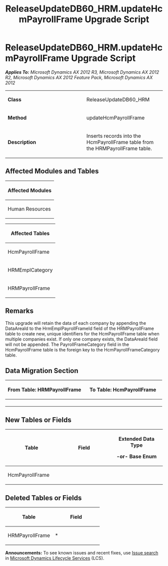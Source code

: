 ﻿---
title: ReleaseUpdateDB60_HRM.updateHcmPayrollFrame Upgrade Script
TOCTitle: ReleaseUpdateDB60_HRM.updateHcmPayrollFrame Upgrade Script
ms:assetid: 9cc58385-ad1f-2123-ac4d-61c43a36b923
ms:mtpsurl: https://msdn.microsoft.com/en-us/library/JJ686349(v=AX.60)
ms:contentKeyID: 49710051
ms.date: 05/18/2015
mtps_version: v=AX.60
---

# ReleaseUpdateDB60\_HRM.updateHcmPayrollFrame Upgrade Script 


_**Applies To:** Microsoft Dynamics AX 2012 R3, Microsoft Dynamics AX 2012 R2, Microsoft Dynamics AX 2012 Feature Pack, Microsoft Dynamics AX 2012_

<table>
<colgroup>
<col style="width: 50%" />
<col style="width: 50%" />
</colgroup>
<tbody>
<tr class="odd">
<td><p><strong>Class</strong></p></td>
<td><p>ReleaseUpdateDB60_HRM</p></td>
</tr>
<tr class="even">
<td><p><strong>Method</strong></p></td>
<td><p>updateHcmPayrollFrame</p></td>
</tr>
<tr class="odd">
<td><p><strong>Description</strong></p></td>
<td><p>Inserts records into the HcmPayrollFrame table from the HRMPayrollFrame table.</p></td>
</tr>
</tbody>
</table>


## Affected Modules and Tables

<table>
<colgroup>
<col style="width: 100%" />
</colgroup>
<thead>
<tr class="header">
<th><p>Affected Modules</p></th>
</tr>
</thead>
<tbody>
<tr class="odd">
<td><p>Human Resources</p></td>
</tr>
</tbody>
</table>


<table>
<colgroup>
<col style="width: 100%" />
</colgroup>
<thead>
<tr class="header">
<th><p>Affected Tables</p></th>
</tr>
</thead>
<tbody>
<tr class="odd">
<td><p>HcmPayrollFrame</p></td>
</tr>
<tr class="even">
<td><p>HRMEmplCategory</p></td>
</tr>
<tr class="odd">
<td><p>HRMPayrollFrame</p></td>
</tr>
</tbody>
</table>


## Remarks

This upgrade will retain the data of each company by appending the DataAreaId to the HrmEmplPayrollFrameId field of the HRMPayrollFrame table to create new, unique identifiers for the HcmPayrollFrame table when multiple companies exist. If only one company exists, the DataAreaId field will not be appended. The PayrollFrameCategory field in the HcmPayrollFrame table is the foreign key to the HcmPayrollFrameCategory table.

## Data Migration Section

<table>
<colgroup>
<col style="width: 50%" />
<col style="width: 50%" />
</colgroup>
<thead>
<tr class="header">
<th><p>From Table: HRMPayrollFrame</p></th>
<th><p>To Table: HcmPayrollFrame</p></th>
</tr>
</thead>
<tbody>
<tr class="odd">
<td><p></p></td>
<td><p></p></td>
</tr>
</tbody>
</table>


## New Tables or Fields

<table>
<colgroup>
<col style="width: 33%" />
<col style="width: 33%" />
<col style="width: 33%" />
</colgroup>
<thead>
<tr class="header">
<th><p>Table</p></th>
<th><p>Field</p></th>
<th><p>Extended Data Type</p>
<p>-or- Base Enum</p></th>
</tr>
</thead>
<tbody>
<tr class="odd">
<td><p>HcmPayrollFrame</p></td>
<td><p></p></td>
<td><p></p></td>
</tr>
</tbody>
</table>


## Deleted Tables or Fields

<table>
<colgroup>
<col style="width: 50%" />
<col style="width: 50%" />
</colgroup>
<thead>
<tr class="header">
<th><p>Table</p></th>
<th><p>Field</p></th>
</tr>
</thead>
<tbody>
<tr class="odd">
<td><p>HRMPayrollFrame</p></td>
<td><p>*</p></td>
</tr>
</tbody>
</table>

  
**Announcements:** To see known issues and recent fixes, use [Issue search](http://go.microsoft.com/fwlink/?linkid=389258) in [Microsoft Dynamics Lifecycle Services](http://go.microsoft.com/fwlink/?linkid=306505) (LCS).

